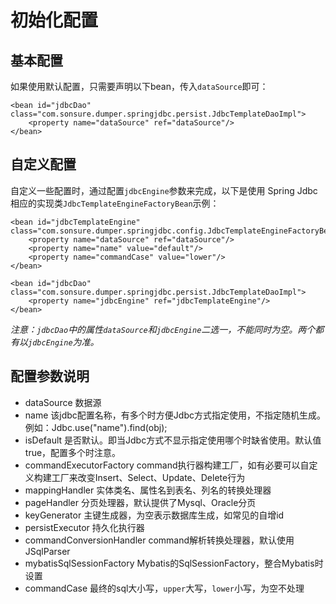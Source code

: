 # 初始化配置

## 基本配置

如果使用默认配置，只需要声明以下bean，传入`dataSource`即可：

    <bean id="jdbcDao" class="com.sonsure.dumper.springjdbc.persist.JdbcTemplateDaoImpl">
        <property name="dataSource" ref="dataSource"/>
    </bean>

## 自定义配置

自定义一些配置时，通过配置`jdbcEngine`参数来完成，以下是使用 Spring Jdbc 相应的实现类`JdbcTemplateEngineFactoryBean`示例：

    <bean id="jdbcTemplateEngine" class="com.sonsure.dumper.springjdbc.config.JdbcTemplateEngineFactoryBean">
        <property name="dataSource" ref="dataSource"/>
        <property name="name" value="default"/>
        <property name="commandCase" value="lower"/>
    </bean>

    <bean id="jdbcDao" class="com.sonsure.dumper.springjdbc.persist.JdbcTemplateDaoImpl">
        <property name="jdbcEngine" ref="jdbcTemplateEngine"/>
    </bean>
    
*注意：`jdbcDao`中的属性`dataSource`和`jdbcEngine`二选一，不能同时为空。两个都有以`jdbcEngine`为准。*

## 配置参数说明 

- dataSource 数据源
- name 该jdbc配置名称，有多个时方便Jdbc方式指定使用，不指定随机生成。例如：Jdbc.use("name").find(obj);
- isDefault 是否默认。即当Jdbc方式不显示指定使用哪个时缺省使用。默认值true，配置多个时注意。
- commandExecutorFactory command执行器构建工厂，如有必要可以自定义构建工厂来改变Insert、Select、Update、Delete行为
- mappingHandler 实体类名、属性名到表名、列名的转换处理器
- pageHandler 分页处理器，默认提供了Mysql、Oracle分页
- keyGenerator 主键生成器，为空表示数据库生成，如常见的自增id
- persistExecutor 持久化执行器
- commandConversionHandler command解析转换处理器，默认使用JSqlParser
- mybatisSqlSessionFactory Mybatis的SqlSessionFactory，整合Mybatis时设置
- commandCase 最终的sql大小写，`upper`大写，`lower`小写，为空不处理
